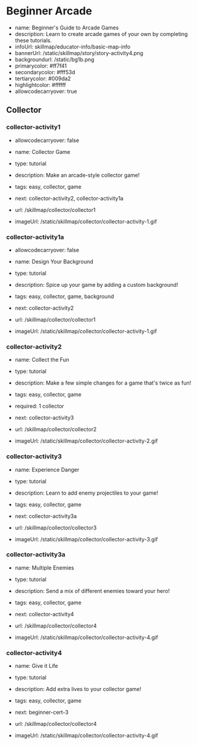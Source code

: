 # Beginner Arcade
* name: Beginner's Guide to Arcade Games
* description: Learn to create arcade games of your own by completing these tutorials.
* infoUrl: skillmap/educator-info/basic-map-info
* bannerUrl: /static/skillmap/story/story-activity4.png
* backgroundurl: /static/bg1b.png  
* primarycolor: #ff7f41
* secondarycolor: #fff53d
* tertiarycolor: #009da2
* highlightcolor: #ffffff
* allowcodecarryover: true


## Collector 

### collector-activity1
* allowcodecarryover: false

* name: Collector Game
* type: tutorial
* description: Make an arcade-style collector game!
* tags: easy, collector, game
* next: collector-activity2, collector-activity1a

* url: /skillmap/collector/collector1 
* imageUrl: /static/skillmap/collector/collector-activity-1.gif


### collector-activity1a
* allowcodecarryover: false

* name: Design Your Background
* type: tutorial
* description: Spice up your game by adding a custom background!
* tags: easy, collector, game, background
* next: collector-activity2

* url: /skillmap/collector/collector1 
* imageUrl: /static/skillmap/collector/collector-activity-1.gif


### collector-activity2

* name: Collect the Fun
* type: tutorial
* description: Make a few simple changes for a game that's twice as fun! 
* tags: easy, collector, game
* required: 1 collector
* next: collector-activity3

* url: /skillmap/collector/collector2 
* imageUrl: /static/skillmap/collector/collector-activity-2.gif



### collector-activity3

* name: Experience Danger
* type: tutorial
* description: Learn to add enemy projectiles to your game!
* tags: easy, collector, game
* next: collector-activity3a

* url: /skillmap/collector/collector3
* imageUrl: /static/skillmap/collector/collector-activity-3.gif


### collector-activity3a

* name: Multiple Enemies
* type: tutorial
* description: Send a mix of different enemies toward your hero!
* tags: easy, collector, game
* next: collector-activity4

* url: /skillmap/collector/collector4
* imageUrl: /static/skillmap/collector/collector-activity-4.gif



### collector-activity4

* name: Give it Life
* type: tutorial
* description: Add extra lives to your collector game!
* tags: easy, collector, game
* next: beginner-cert-3

* url: /skillmap/collector/collector4
* imageUrl: /static/skillmap/collector/collector-activity-4.gif
